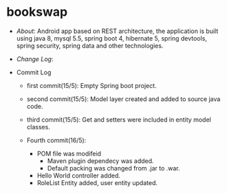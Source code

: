 # bookswap 

* *About*:
  Android app based on REST architecture, the application is built using java 8, mysql 5.5, spring boot 4, hibernate 5, spring devtools,     spring security, spring data and other technologies.
  
* *Change Log*:

* Commit Log

  * first commit(15/5):
  Empty Spring boot project.

  * second commit(15/5):
  Model layer created and added to source java code.
  
  * third commit(15/5):
  Get and setters were included in entity model classes.
  
  * Fourth commit(16/5):
    * POM file was modifeid
      * Maven plugin dependecy was added.
      * Default packing was changed from .jar to .war.
    * Hello World controller added.
    * RoleList Entity added, user entity updated.


